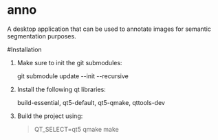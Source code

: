 # anno 
A desktop application that can be used to annotate images for semantic segmentation purposes.

#Installation 
1. Make sure to init the git submodules:
	
	git submodule update --init --recursive

2. Install the following qt libraries:

	build-essential, qt5-default, qt5-qmake, qttools-dev

3. Build the project using:
	
	> QT_SELECT=qt5 qmake
	> make
